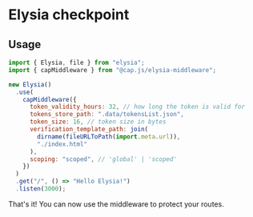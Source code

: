 # Elysia checkpoint

## Usage

```javascript
import { Elysia, file } from "elysia";
import { capMiddleware } from "@cap.js/elysia-middleware";

new Elysia()
  .use(
    capMiddleware({
      token_validity_hours: 32, // how long the token is valid for
      tokens_store_path: ".data/tokensList.json",
      token_size: 16, // token size in bytes
      verification_template_path: join(
        dirname(fileURLToPath(import.meta.url)),
        "./index.html"
      ),
      scoping: "scoped", // 'global' | 'scoped'
    })
  )
  .get("/", () => "Hello Elysia!")
  .listen(3000);
```

That's it! You can now use the middleware to protect your routes.